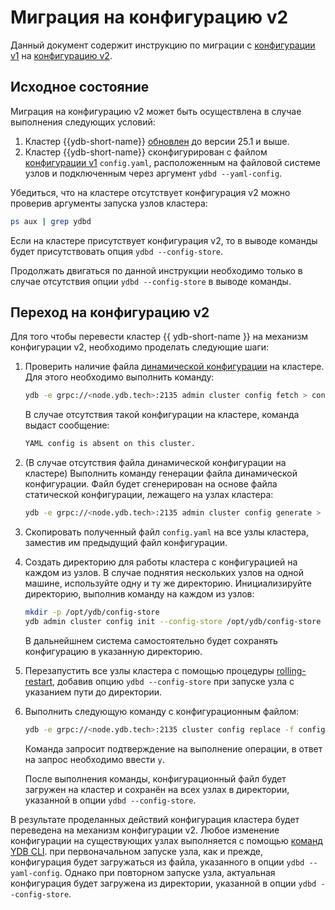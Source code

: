 # Миграция на конфигурацию v2

Данный документ содержит инструкцию по миграции с [конфигурации v1](../before-v25.1/configuration-management/config-overview.md) на [конфигурацию v2](../../../configuration-management/index.md).

## Исходное состояние

Миграция на конфигурацию v2 может быть осуществлена в случае выполнения следующих условий:

1. Кластер {{ydb-short-name}} [обновлен](../../../maintenance/upgrade.md) до версии 25.1 и выше.
1. Кластер {{ydb-short-name}} сконфигурирован с файлом [конфигурации v1](../before-v25.1/configuration-management/config-overview.md#static-config) `config.yaml`, расположенным на файловой системе узлов и подключенным через аргумент `ydbd --yaml-config`.

Убедиться, что на кластере отсутствует конфигурация v2 можно проверив аргументы запуска узлов кластера:

```bash
ps aux | grep ydbd
```

Если на кластере присутствует конфигурация v2, то в выводе команды будет присутствовать опция `ydbd --config-store`.

Продолжать двигаться по данной инструкции необходимо только в случае отсутствия опции `ydbd --config-store` в выводе команды.

## Переход на конфигурацию v2

Для того чтобы перевести кластер {{ ydb-short-name }} на механизм конфигурации v2, необходимо проделать следующие шаги:

1. Проверить наличие файла [динамической конфигурации](../before-v25.1/configuration-management/config-overview.md#dynamic-config) на кластере. Для этого необходимо выполнить команду:

    ```bash
    ydb -e grpc://<node.ydb.tech>:2135 admin cluster config fetch > config.yaml
    ```

    В случае отсутствия такой конфигурации на кластере, команда выдаст сообщение:

    ```bash
    YAML config is absent on this cluster.
    ```

1. (В случае отсутствия файла динамической конфигурации на кластере) Выполнить команду генерации файла динамической конфигурации. Файл будет сгенерирован на основе файла статической конфигурации, лежащего на узлах кластера:

    ```bash
    ydb -e grpc://<node.ydb.tech>:2135 admin cluster config generate > config.yaml
    ```

1. Скопировать полученный файл `config.yaml` на все узлы кластера, заместив им предыдущий файл конфигурации.
1. Создать директорию для работы кластера с конфигурацией на каждом из узлов. В случае поднятия нескольких узлов на одной машине, используйте одну и ту же директорию. Инициализируйте директорию, выполнив команду на каждом из узлов:

    ```bash
    mkdir -p /opt/ydb/config-store
    ydb admin cluster config init --config-store /opt/ydb/config-store --from-file /opt/ydb/cfg/config.yaml
    ```

    В дальнейшнем система самостоятельно будет сохранять конфигурацию в указанную директорию.

4. Перезапустить все узлы кластера с помощью процедуры [rolling-restart](../../../../maintenance/manual/node_restarting.md), добавив опцию `ydbd --config-store` при запуске узла с указанием пути до директории.

1. Выполнить следующую команду с конфигурационным файлом:

    ```bash
    ydb -e grpc://<node.ydb.tech>:2135 cluster config replace -f config.yaml
    ```

    Команда запросит подтверждение на выполнение операции, в ответ на запрос необходимо ввести `y`.

    После выполнения команды, конфигурационный файл будет загружен на кластер и сохранён на всех узлах в директории, указанной в опции `ydbd --config-store`.


В результате проделанных действий конфигурация кластера будет переведена на механизм конфигурации v2. Любое изменение конфигурации на существующих узлах выполняется с помощью [команд YDB CLI](../update-config.md). при первоначальном запуске узла, как и прежде, конфигурация будет загружаться из файла, указанного в опции `ydbd --yaml-config`. Однако при повторном запуске узла, актуальная конфигурация будет загружена из директории, указанной в опции `ydbd --config-store`.

